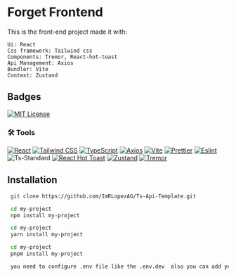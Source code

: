 
# Forget Frontend


This is the front-end project made it with:

```
Ui: React
Css framework: Tailwind css
Components: Tremor, React-hot-toast
Api Management: Axios
Bundler: Vite
Context: Zustand

```

## Badges

[![MIT License](https://img.shields.io/badge/License-MIT-green.svg)](https://choosealicense.com/licenses/mit/)
### 🛠️ Tools
[![React](https://img.shields.io/badge/React-61DAFB?logo=react&logoColor=white)](https://reactjs.org/)
[![Tailwind CSS](https://img.shields.io/badge/Tailwind%20CSS-38B2AC?logo=tailwind-css&logoColor=white)](https://tailwindcss.com/)
[![TypeScript](https://img.shields.io/badge/TypeScript-3178C6?logo=typescript&logoColor=white)](https://www.typescriptlang.org/)
[![Axios](https://img.shields.io/badge/Axios-5A2D9C?logo=axios&logoColor=white)](https://axios-http.com/)
[![Vite](https://img.shields.io/badge/Vite-646CFF?logo=vite&logoColor=white)](https://vitejs.dev/)
[![Prettier](https://img.shields.io/badge/Prettier-F7B93E?logo=prettier&logoColor=black)](https://prettier.io/)
[![Eslint](https://img.shields.io/badge/Eslint-4B32C3?logo=eslint&logoColor=white)](https://eslint.org/)
![Ts-Standard](https://img.shields.io/badge/Ts--Standard-3178C6?logo=typescript&logoColor=white)
[![React Hot Toast](https://img.shields.io/badge/React%20Hot%20Toast-FFC107?logo=react&logoColor=white)](https://react-hot-toast.com/)
[![Zustand](https://img.shields.io/badge/Zustand-FFC107?logo=react&logoColor=white)](https://react-hot-toast.com/)
[![Tremor](https://img.shields.io/badge/Tremor-FFC107?logo=react&logoColor=white)](https://react-hot-toast.com/)

## Installation

```bash
 git clone https://github.com/ImRLopezAG/Ts-Api-Template.git

 cd my-project
 npm install my-project

 cd my-project
 yarn install my-project

 cd my-project
 pnpm install my-project

 you need to configure .env file like the .env.dev  also you can add your configuration
```